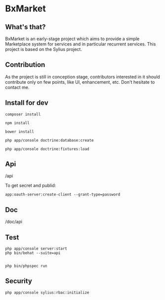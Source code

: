 BxMarket
========

What's that?
------------
BxMarket is an early-stage project which aims to provide a simple Marketplace system for services and in particular recurrent services.
This project is based on the Sylius project.

Contribution
------------
As the project is still in conception stage, contributors interested in it should contribute only on few points, like UI, enhancement, etc. Don't hesitate to contact me.


Install for dev
---------------

```
composer install

npm install

bower install

php app/console doctrine:database:create

php app/console doctrine:fixtures:load
```

Api
---
/api

To get secret and publid:

```
app:oauth-server:create-client --grant-type=password
```

Doc
---
/doc/api


Test
----

```
php app/console server:start
php bin/behat --suite=api


php bin/phpspec run
```

Security
--------

```
php app/console sylius:rbac:initialize
```